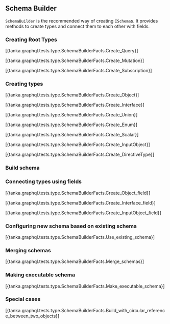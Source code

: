 ## Schema Builder

`SchemaBuilder` is the recommended way of creating `ISchema`s. It provides methods to create types and connect them to each other with fields.

### Creating Root Types

[{tanka.graphql.tests.type.SchemaBuilderFacts.Create_Query}]

[{tanka.graphql.tests.type.SchemaBuilderFacts.Create_Mutation}]

[{tanka.graphql.tests.type.SchemaBuilderFacts.Create_Subscription}]

### Creating types

[{tanka.graphql.tests.type.SchemaBuilderFacts.Create_Object}]

[{tanka.graphql.tests.type.SchemaBuilderFacts.Create_Interface}]

[{tanka.graphql.tests.type.SchemaBuilderFacts.Create_Union}]

[{tanka.graphql.tests.type.SchemaBuilderFacts.Create_Enum}]

[{tanka.graphql.tests.type.SchemaBuilderFacts.Create_Scalar}]

[{tanka.graphql.tests.type.SchemaBuilderFacts.Create_InputObject}]

[{tanka.graphql.tests.type.SchemaBuilderFacts.Create_DirectiveType}]


### Build schema


### Connecting types using fields

[{tanka.graphql.tests.type.SchemaBuilderFacts.Create_Object_field}]

[{tanka.graphql.tests.type.SchemaBuilderFacts.Create_Interface_field}]

[{tanka.graphql.tests.type.SchemaBuilderFacts.Create_InputObject_field}]



### Configuring new schema based on existing schema

[{tanka.graphql.tests.type.SchemaBuilderFacts.Use_existing_schema}]


### Merging schemas

[{tanka.graphql.tests.type.SchemaBuilderFacts.Merge_schemas}]



### Making executable schema

[{tanka.graphql.tests.type.SchemaBuilderFacts.Make_executable_schema}]


### Special cases

[{tanka.graphql.tests.type.SchemaBuilderFacts.Build_with_circular_reference_between_two_objects}]